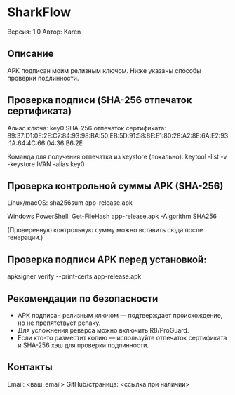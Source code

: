 # SharkFlow 
Версия: 1.0
Автор: Karen

Описание
--------
APK подписан моим релизным ключом. Ниже указаны способы проверки подлинности.

Проверка подписи (SHA-256 отпечаток сертификата)
------------------------------------------------
Алиас ключа: key0
SHA-256 отпечаток сертификата:
89:37:D1:0E:2E:C7:84:93:98:BA:50:EB:5D:91:58:8E:E1:80:28:A2:8E:6A:E2:93:1A:64:4C:66:04:36:B6:2E

Команда для получения отпечатка из keystore (локально):
keytool -list -v -keystore IVAN -alias key0

Проверка контрольной суммы APK (SHA-256)
--------------------------------------
Linux/macOS:
sha256sum app-release.apk

Windows PowerShell:
Get-FileHash app-release.apk -Algorithm SHA256

(Проверенную контрольную сумму можно вставить сюда после генерации.)

Проверка подписи APK перед установкой:
-------------------------------------
apksigner verify --print-certs app-release.apk

Рекомендации по безопасности
--------------------------------------------
- APK подписан релизным ключом — подтверждает происхождение, но не препятствует репаку.
- Для усложнения реверса можно включить R8/ProGuard.
- Если кто-то разместит копию — используйте отпечаток сертификата и SHA-256 хэш для проверки подлинности.

Контакты
--------
Email: <ваш_email>
GitHub/страница: <ссылка при наличии>
